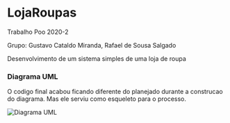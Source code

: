 # LojaRoupas
Trabalho Poo 2020-2


Grupo: Gustavo Cataldo Miranda, Rafael de Sousa Salgado

Desenvolvimento de um sistema simples de uma loja de roupa

### Diagrama UML

O codigo final acabou ficando diferente do planejado durante a construcao do diagrama. Mas ele serviu como esqueleto para o processo.

![Diagrama UML](https://cdn.discordapp.com/attachments/288526952397275138/838431707257634846/6ahTJS6ItsQAAAABJRU5ErkJggg.png)


